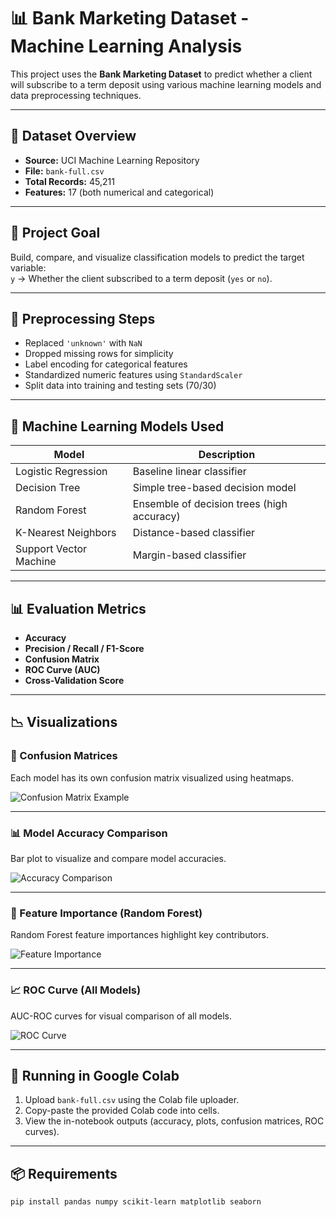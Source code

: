 # 📊 Bank Marketing Dataset - Machine Learning Analysis

This project uses the **Bank Marketing Dataset** to predict whether a client will subscribe to a term deposit using various machine learning models and data preprocessing techniques.

---

## 📁 Dataset Overview

- **Source:** UCI Machine Learning Repository  
- **File:** `bank-full.csv`  
- **Total Records:** 45,211  
- **Features:** 17 (both numerical and categorical)

---

## 🎯 Project Goal

Build, compare, and visualize classification models to predict the target variable:  
`y` → Whether the client subscribed to a term deposit (`yes` or `no`).

---

## 🔧 Preprocessing Steps

- Replaced `'unknown'` with `NaN`
- Dropped missing rows for simplicity
- Label encoding for categorical features
- Standardized numeric features using `StandardScaler`
- Split data into training and testing sets (70/30)

---

## 🧠 Machine Learning Models Used

| Model                   | Description                                |
|-------------------------|--------------------------------------------|
| Logistic Regression     | Baseline linear classifier                 |
| Decision Tree           | Simple tree-based decision model           |
| Random Forest           | Ensemble of decision trees (high accuracy) |
| K-Nearest Neighbors     | Distance-based classifier                  |
| Support Vector Machine  | Margin-based classifier                    |

---

## 📊 Evaluation Metrics

- **Accuracy**
- **Precision / Recall / F1-Score**
- **Confusion Matrix**
- **ROC Curve (AUC)**
- **Cross-Validation Score**

---

## 📉 Visualizations

### 🔲 Confusion Matrices
Each model has its own confusion matrix visualized using heatmaps.

![Confusion Matrix Example](images/confusion_matrix_rf.png)

---

### 📊 Model Accuracy Comparison

Bar plot to visualize and compare model accuracies.

![Accuracy Comparison](images/accuracy_comparison.png)

---

### 🌲 Feature Importance (Random Forest)

Random Forest feature importances highlight key contributors.

![Feature Importance](images/feature_importance_rf.png)

---

### 📈 ROC Curve (All Models)

AUC-ROC curves for visual comparison of all models.

![ROC Curve](images/roc_curve.png)

---

## 🧪 Running in Google Colab

1. Upload `bank-full.csv` using the Colab file uploader.
2. Copy-paste the provided Colab code into cells.
3. View the in-notebook outputs (accuracy, plots, confusion matrices, ROC curves).

---

## 📦 Requirements

```bash
pip install pandas numpy scikit-learn matplotlib seaborn
